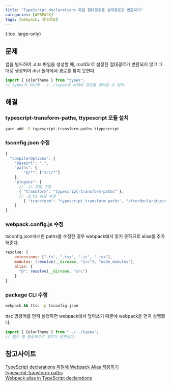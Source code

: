 ```yaml
---
title: "TypeScript declarations 파일 절대경로를 상대경로로 변환하기"
categories: [WEBPACK]
tags: [webpack, 절대경로]
---
```


{:toc .large-only}

## 문제

앱을 빌드하여 .d.ts 파일을 생성할 때, rootDir로 설정한 절대경로가 변환되지 않고 그대로 생성되어 dist 폴더에서 경로를 찾지 못한다.

```js
import { ColorTheme } from "types";
// types가 아니라 ../../types로 바꿔야 경로를 찾아갈 수 있다.
```

## 해결

### typescript-transform-paths, ttypescript 모듈 설치

```bash
yarn add -D typescript-transform-paths ttypescript
```

### tsconfig.json 수정

```js
{
  "compilerOptions": {
    "baseUrl": ".",
    "paths": {
        "@/*": ["src/*"]
    },
    "plugins": [
      // .js 파일 수정
      { "transform": "typescript-transform-paths" },
      // .d.ts 파일 수정
        { "transform": "typescript-transform-paths", "afterDeclarations": true }
    ]
}
```

### webpack.config.js 수정

tsconfig.json에서만 paths를 수정한 경우 webpack에서 찾지 못하므로 alias를 추가해준다.

```js
resolve: {
    extensions: [".ts", ".tsx", ".js", ".jsx"],
    modules: [resolve(__dirname, "src"), "node_modules"],
    alias: {
      "@": resolve(__dirname, "src")
    }
}
```

### package CLI 수정

```bash
webpack && ttsc -p tsconfig.json
```

ttsc 명령어를 먼저 실행하면 webpack에서 덮어쓰기 때문에 webpack을 먼저 실행했다.

```js
import { ColorTheme } from "../../types";
// 빌드 후 정상적으로 경로가 변환된다.
```

## 참고사이트

[TypeScript declarations 파일에 Webpack Alias 적용하기](https://im-developer.tistory.com/194)<br/>
[typescript-transform-paths](https://www.npmjs.com/package/typescript-transform-paths)<br/>
[Webpack alias in TypeScript declarations](https://medium.com/@joshuaavalon/webpack-alias-in-typescript-declarations-81d2b6c0dcd6)
